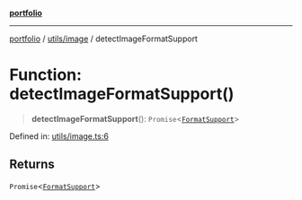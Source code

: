 [**portfolio**](../../../README.md)

***

[portfolio](../../../modules.md) / [utils/image](../README.md) / detectImageFormatSupport

# Function: detectImageFormatSupport()

> **detectImageFormatSupport**(): `Promise`\<[`FormatSupport`](../interfaces/FormatSupport.md)\>

Defined in: [utils/image.ts:6](https://github.com/tnorlund/Portfolio/blob/9c9698a46edd2af80f8449d49e1036b62ece5d10/portfolio/utils/image.ts#L6)

## Returns

`Promise`\<[`FormatSupport`](../interfaces/FormatSupport.md)\>

